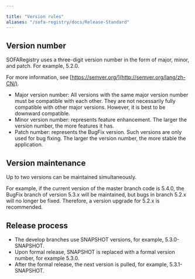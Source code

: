 ```yaml
---

title: "Version rules"
aliases: "/sofa-registry/docs/Release-Standard"
---
```


## Version number

SOFARegistry uses a three-digit version number in the form of major, minor, and patch. For example, 5.2.0.

For more information, see [https://semver.org/](http://semver.org/lang/zh-CN/).

* Major version number: All versions with the same major version number must be compatible with each other. They are not necessarily fully compatible with other major versions. However, it is best to be downward compatible.
* Minor version number: represents feature enhancement. The larger the version number, the more features it has.
* Patch number: represents the BugFix version. Such versions are only used for bug fixing. The larger the version number, the more stable the application.

## Version maintenance

Up to two versions can be maintained simultaneously.

For example, if the current version of the master branch code is 5.4.0, the BugFix branch of version 5.3.x will be maintained, but bugs in branch 5.2.x will no longer be fixed. Therefore, a version upgrade for 5.2.x is recommended.

## Release process

* The develop branches use SNAPSHOT versions, for example, 5.3.0-SNAPSHOT.
* Upon formal release, SNAPSHOT is replaced with a formal version number, for example 5.3.0.
* After the formal release, the next version is pulled, for example, 5.3.1-SNAPSHOT.

